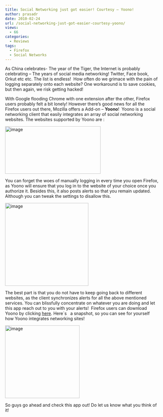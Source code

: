 ```yaml
---
title: Social Networking just got easier! Courtesy – Yoono!
author: prasadr
date: 2010-02-24
url: /social-networking-just-got-easier-courtesy-yoono/
views:
  - 66
categories:
  - Reviews
tags:
  - Firefox
  - Social Networks
---
```

As China celebrates- The year of the Tiger, the Internet is probably celebrating – The years of social media networking! Twitter, Face book, Orkut etc etc. The list is endless!  How often do we grimace with the pain of logging separately onto each website? One workaround is to save cookies, but then again, we risk getting hacked!

With Google flooding Chrome with one extension after the other, Firefox users probably felt a bit lonely! However there&#8217;s good news for all the Firefox users out there, Mozilla offers a Add-on – **Yoono**!  Yoono is a social networking client that easily integrates an array of social networking websites. The websites supported by Yoono are :

<img class="wp-image-52606" style="border-width: 0px" src="http://cdn.devilsworkshop.org/files/2010/02/image_thumb.png" border="0" alt="image" width="313" height="156" />

You can forget the woes of manually logging in every time you open Firefox, as Yoono will ensure that you log in to the website of your choice once you authorize it. Besides this, it also posts alerts so that you remain updated. Although you can tweak the settings to disallow this.

[<img style="border-width: 0px" src="http://cdn.devilsworkshop.org/files/2010/02/image_thumb1.png" border="0" alt="image" width="273" height="272" />][1]

The best part is that you do not have to keep going back to different websites, as the client synchronizes alerts for all the above mentioned services. You can blissfully concentrate on whatever you are doing and let this app reach out to you with your alerts!  Firefox users can download Yoono by clicking <a href="https://addons.mozilla.org/en-US/firefox/addon/1833" onclick="_gaq.push(['_trackEvent', 'outbound-article', 'https://addons.mozilla.org/en-US/firefox/addon/1833', 'here']);" target="_blank">here</a>. Here\`s   a snapshot, so you can see for yourself how Yoono integrates networking sites!

[<img style="border-width: 0px" src="http://cdn.devilsworkshop.org/files/2010/02/image_thumb2.png" border="0" alt="image" width="244" height="239" />][2]

So guys go ahead and check this app out! Do let us know what you think of it!

 [1]: http://cdn.devilsworkshop.org/files/2010/02/image.png
 [2]: http://cdn.devilsworkshop.org/files/2010/02/image1.png
